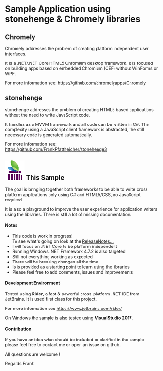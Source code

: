 # Sample Application using stonehenge & Chromely libraries

## Chromely
Chromely addresses the problem of creating platform independent user interfaces. 

It is a .NET/.NET Core HTML5 Chromium desktop framework. It is focused on building apps based on embedded Chromium (CEF) without WinForms or WPF.

For more information see: https://github.com/chromelyapps/Chromely

## stonehenge
stonehenge addresses the problem of creating HTML5 based applications without the need to write JavaScript code.

It handles as a MVVM framework and all code can be written in C#. The complexity using a JavaScript client framework is abstracted, the still necessary code is generated automatically.

For more information see: https://github.com/FrankPfattheicher/stonehenge3


## ![Stonehenge Chromely](icon64.png) This Sample
The goal is bringing together both frameworks to be able to write cross platform applications only using C# and HTML5/CSS, no JavaScript required.

It is also a playground to improve the user experience for application writers using the libraries. There is still a lot of missing documentation.

#### Notes
* This code is work in progress!    
  To see what's going on look at the [ReleaseNotes...](ReleaseNotes.md)
* I will focus on .NET Core to be platform independent
* Running Windows .NET Framework 4.7.2 is also targeted
* Still not everything working as expected
* There will be breaking changes all the time
* Is is provided as a starting point to learn using the libraries
* Please feel free to add comments, issues and improvements

#### Development Environment
Tested using **Rider**, a fast & powerful cross-platform .NET IDE from JetBrains.
It is used first class for this project.

For more information see https://www.jetbrains.com/rider/

On Windows the sample is also tested using **VisualStudio 2017**.

#### Contribution
If you have an idea what should be included or clarified in the sample
please feel free to contact me or open an issue on github.

All questions are welcome !

Regards Frank
